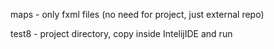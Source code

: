 maps - only fxml files (no need for project, just external repo)

test8 - project directory, copy inside IntelijIDE and run
